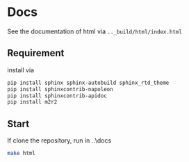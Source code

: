 # Docs

See the documentation of html via `.._build/html/index.html`



## Requirement



install via

```bash
pip install sphinx sphinx-autobuild sphinx_rtd_theme
pip install sphinxcontrib-napoleon
pip install sphinxcontrib-apidoc
pip install m2r2
```



## Start

If clone the repository, run in ..\docs

```bash
make html
```
